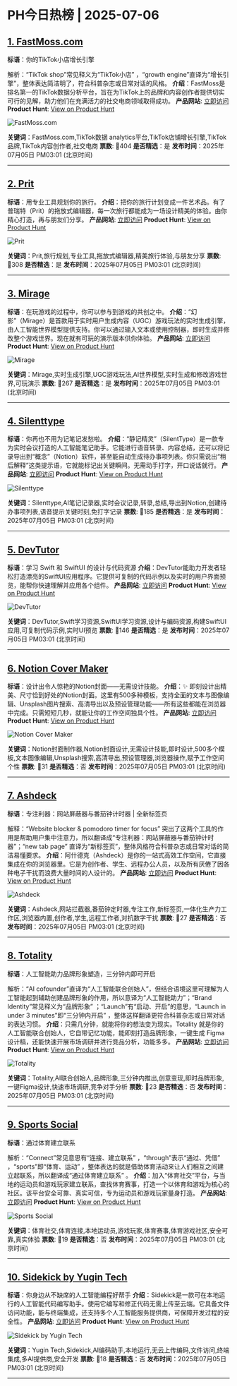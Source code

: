# PH今日热榜 | 2025-07-06

## [1. FastMoss.com](https://www.producthunt.com/products/fastmoss?utm_campaign=producthunt-api&utm_medium=api-v2&utm_source=Application%3A+dev+%28ID%3A+189358%29)
**标语**：你的TikTok小店增长引擎

解析：“TikTok shop”常见释义为“TikTok小店” ，“growth engine”直译为“增长引擎”，整体表达简洁明了，符合科普杂志或日常对话的风格。
**介绍**：FastMoss是排名第一的TikTok数据分析平台，旨在为TikTok上的品牌和内容创作者提供切实可行的见解，助力他们在充满活力的社交电商领域取得成功。
**产品网站**: [立即访问](https://www.producthunt.com/r/AB3XV2JKTJ5DLK?utm_campaign=producthunt-api&utm_medium=api-v2&utm_source=Application%3A+dev+%28ID%3A+189358%29)
**Product Hunt**: [View on Product Hunt](https://www.producthunt.com/products/fastmoss?utm_campaign=producthunt-api&utm_medium=api-v2&utm_source=Application%3A+dev+%28ID%3A+189358%29)

![FastMoss.com](https://ph-files.imgix.net/074ab1b2-0add-4196-92ab-65212229d05e.png?auto=format)

**关键词**：FastMoss.com,TikTok数据 analytics平台,TikTok店铺增长引擎,TikTok品牌,TikTok内容创作者,社交电商
**票数**: 🔺404
**是否精选**：是
**发布时间**：2025年07月05日 PM03:01 (北京时间)

---

## [2. Prit](https://www.producthunt.com/products/prit-2?utm_campaign=producthunt-api&utm_medium=api-v2&utm_source=Application%3A+dev+%28ID%3A+189358%29)
**标语**：用专业工具规划你的旅行。
**介绍**：把你的旅行计划变成一件艺术品。有了普瑞特（Prit）的拖放式编辑器，每一次旅行都能成为一场设计精美的体验。由你精心打造，再与朋友们分享。
**产品网站**: [立即访问](https://www.producthunt.com/r/H5ID227XSO7V5W?utm_campaign=producthunt-api&utm_medium=api-v2&utm_source=Application%3A+dev+%28ID%3A+189358%29)
**Product Hunt**: [View on Product Hunt](https://www.producthunt.com/products/prit-2?utm_campaign=producthunt-api&utm_medium=api-v2&utm_source=Application%3A+dev+%28ID%3A+189358%29)

![Prit](https://ph-files.imgix.net/3e3d218a-7831-4454-ab17-b7581b6eb9f3.png?auto=format)

**关键词**：Prit,旅行规划,专业工具,拖放式编辑器,精美旅行体验,与朋友分享
**票数**: 🔺308
**是否精选**：是
**发布时间**：2025年07月05日 PM03:01 (北京时间)

---

## [3. Mirage](https://www.producthunt.com/products/mirage-11?utm_campaign=producthunt-api&utm_medium=api-v2&utm_source=Application%3A+dev+%28ID%3A+189358%29)
**标语**：在玩游戏的过程中，你可以参与到游戏的共创之中。
**介绍**：“幻影”（Mirage）是首款用于实时用户生成内容（UGC）游戏玩法的实时生成引擎，由人工智能世界模型提供支持。你可以通过输入文本或使用控制器，即时生成并修改整个游戏世界。现在就有可玩的演示版本供你体验。
**产品网站**: [立即访问](https://www.producthunt.com/r/3FPVV3JC5BSHIK?utm_campaign=producthunt-api&utm_medium=api-v2&utm_source=Application%3A+dev+%28ID%3A+189358%29)
**Product Hunt**: [View on Product Hunt](https://www.producthunt.com/products/mirage-11?utm_campaign=producthunt-api&utm_medium=api-v2&utm_source=Application%3A+dev+%28ID%3A+189358%29)

![Mirage](https://ph-files.imgix.net/2766a377-d676-4d23-b54c-ba047675ccb1.jpeg?auto=format)

**关键词**：Mirage,实时生成引擎,UGC游戏玩法,AI世界模型,实时生成和修改游戏世界,可玩演示
**票数**: 🔺267
**是否精选**：是
**发布时间**：2025年07月05日 PM03:01 (北京时间)

---

## [4. Silenttype](https://www.producthunt.com/products/silenttype-hear-it-save-it?utm_campaign=producthunt-api&utm_medium=api-v2&utm_source=Application%3A+dev+%28ID%3A+189358%29)
**标语**：你再也不用为记笔记发愁啦。
**介绍**：“静记精灵”（SilentType）是一款专为实时会议打造的人工智能笔记助手。它能进行语音转录、内容总结，还可以将记录导出到“概念”（Notion）软件，甚至能自动生成待办事项列表。你只需说出“稍后解释”这类提示语，它就能标记出关键瞬间。无需动手打字，开口说话就行。
**产品网站**: [立即访问](https://www.producthunt.com/r/ENKFFPSKHNE6NM?utm_campaign=producthunt-api&utm_medium=api-v2&utm_source=Application%3A+dev+%28ID%3A+189358%29)
**Product Hunt**: [View on Product Hunt](https://www.producthunt.com/products/silenttype-hear-it-save-it?utm_campaign=producthunt-api&utm_medium=api-v2&utm_source=Application%3A+dev+%28ID%3A+189358%29)

![Silenttype](https://ph-files.imgix.net/b661a2d8-1187-4910-90ea-6d95b107284f.png?auto=format)

**关键词**：Silenttype,AI笔记记录器,实时会议记录,转录,总结,导出到Notion,创建待办事项列表,语音提示关键时刻,免打字记录
**票数**: 🔺185
**是否精选**：是
**发布时间**：2025年07月05日 PM03:01 (北京时间)

---

## [5. DevTutor](https://www.producthunt.com/products/devtutor-learn-swift-swiftul?utm_campaign=producthunt-api&utm_medium=api-v2&utm_source=Application%3A+dev+%28ID%3A+189358%29)
**标语**：学习 Swift 和 SwiftUI 的设计与代码资源
**介绍**：DevTutor能助力开发者轻松打造漂亮的SwiftUI应用程序。它提供可复制的代码示例以及实时的用户界面预览，能帮你快速理解并应用各个组件。
**产品网站**: [立即访问](https://www.producthunt.com/r/DKWB3HYM6E6EOR?utm_campaign=producthunt-api&utm_medium=api-v2&utm_source=Application%3A+dev+%28ID%3A+189358%29)
**Product Hunt**: [View on Product Hunt](https://www.producthunt.com/products/devtutor-learn-swift-swiftul?utm_campaign=producthunt-api&utm_medium=api-v2&utm_source=Application%3A+dev+%28ID%3A+189358%29)

![DevTutor](https://ph-files.imgix.net/1dd17a67-7999-442d-939c-0d15afd9fd44.png?auto=format)

**关键词**：DevTutor,Swift学习资源,SwiftUI学习资源,设计与编码资源,构建SwiftUI应用,可复制代码示例,实时UI预览
**票数**: 🔺146
**是否精选**：是
**发布时间**：2025年07月05日 PM03:01 (北京时间)

---

## [6. Notion Cover Maker](https://www.producthunt.com/products/notion-cover-maker?utm_campaign=producthunt-api&utm_medium=api-v2&utm_source=Application%3A+dev+%28ID%3A+189358%29)
**标语**：设计出令人惊艳的Notion封面——无需设计技能。
**介绍**：✨ 即刻设计出精美、尺寸恰到好处的Notion封面。这里有500多种模板，支持全面的文本与图像编辑、Unsplash图片搜索、高清导出以及预设管理功能——所有这些都能在浏览器中完成。只需短短几秒，就能让你的工作空间独具个性。
**产品网站**: [立即访问](https://www.producthunt.com/r/RKJON2UBQ7YRDG?utm_campaign=producthunt-api&utm_medium=api-v2&utm_source=Application%3A+dev+%28ID%3A+189358%29)
**Product Hunt**: [View on Product Hunt](https://www.producthunt.com/products/notion-cover-maker?utm_campaign=producthunt-api&utm_medium=api-v2&utm_source=Application%3A+dev+%28ID%3A+189358%29)

![Notion Cover Maker](https://ph-files.imgix.net/2c8bddc5-ea23-4d22-bbd7-9de4998c0587.png?auto=format)

**关键词**：Notion封面制作器,Notion封面设计,无需设计技能,即时设计,500多个模板,文本图像编辑,Unsplash搜索,高清导出,预设管理器,浏览器操作,赋予工作空间个性
**票数**: 🔺31
**是否精选**：否
**发布时间**：2025年07月05日 PM03:01 (北京时间)

---

## [7. Ashdeck](https://www.producthunt.com/products/ashdeck?utm_campaign=producthunt-api&utm_medium=api-v2&utm_source=Application%3A+dev+%28ID%3A+189358%29)
**标语**：专注利器：网站屏蔽器与番茄钟计时器 | 全新标签页

解释：“Website blocker & pomodoro timer for focus” 突出了这两个工具的作用是帮助用户集中注意力，所以翻译成“专注利器：网站屏蔽器与番茄钟计时器”；“new tab page” 直译为“新标签页”，整体风格符合科普杂志或日常对话的简洁易懂要求。
**介绍**：阿什德克（Ashdeck）是你的一站式高效工作空间，它直接集成在你的浏览器里。它是为创作者、学生、远程办公人员，以及所有厌倦了因各种电子干扰而浪费大量时间的人设计的。
**产品网站**: [立即访问](https://www.producthunt.com/r/NCQWYRIQEELBDQ?utm_campaign=producthunt-api&utm_medium=api-v2&utm_source=Application%3A+dev+%28ID%3A+189358%29)
**Product Hunt**: [View on Product Hunt](https://www.producthunt.com/products/ashdeck?utm_campaign=producthunt-api&utm_medium=api-v2&utm_source=Application%3A+dev+%28ID%3A+189358%29)

![Ashdeck](https://ph-files.imgix.net/e3239e06-53a4-4a73-87e0-fdfab44ef8bb.png?auto=format)

**关键词**：Ashdeck,网站拦截器,番茄钟定时器,专注工作,新标签页,一体化生产力工作区,浏览器内置,创作者,学生,远程工作者,对抗数字干扰
**票数**: 🔺27
**是否精选**：否
**发布时间**：2025年07月05日 PM03:01 (北京时间)

---

## [8. Totality](https://www.producthunt.com/products/totality-2?utm_campaign=producthunt-api&utm_medium=api-v2&utm_source=Application%3A+dev+%28ID%3A+189358%29)
**标语**：人工智能助力品牌形象塑造，三分钟内即可开启

解析：“AI cofounder”直译为“人工智能联合创始人”，但结合语境这里可理解为人工智能起到辅助创建品牌形象的作用，所以意译为“人工智能助力”；“Brand Identity”常见释义为“品牌形象” ；“Launch”有“启动、开启”的意思，“Launch in under 3 minutes”即“三分钟内开启” ，整体这样翻译更符合科普杂志或日常对话的表达习惯。
**介绍**：只需几分钟，就能将你的想法变为现实。Totality 就是你的人工智能联合创始人，它自带记忆功能，能即刻打造品牌形象，一键生成 Figma 设计稿，还能快速开展市场调研并进行竞品分析，功能多多。
**产品网站**: [立即访问](https://www.producthunt.com/r/3CTSWVPHJMC4IZ?utm_campaign=producthunt-api&utm_medium=api-v2&utm_source=Application%3A+dev+%28ID%3A+189358%29)
**Product Hunt**: [View on Product Hunt](https://www.producthunt.com/products/totality-2?utm_campaign=producthunt-api&utm_medium=api-v2&utm_source=Application%3A+dev+%28ID%3A+189358%29)

![Totality](https://ph-files.imgix.net/24443f33-fc74-4a29-b096-a020ba2d7234.png?auto=format)

**关键词**：Totality,AI联合创始人,品牌形象,三分钟内推出,创意变现,即时品牌形象,一键Figma设计,快速市场调研,竞争对手分析
**票数**: 🔺23
**是否精选**：否
**发布时间**：2025年07月05日 PM03:01 (北京时间)

---

## [9. Sports Social](https://www.producthunt.com/products/sports-social?utm_campaign=producthunt-api&utm_medium=api-v2&utm_source=Application%3A+dev+%28ID%3A+189358%29)
**标语**：通过体育建立联系

解析：“Connect”常见意思有“连接、建立联系” ，“through”表示“通过、凭借” ，“sports”即“体育、运动” ，整体表达的就是借助体育活动来让人们相互之间建立起联系，所以翻译成“通过体育建立联系” 。
**介绍**：加入“体育社交”平台，与当地的运动员和游戏玩家建立联系，查找体育赛事，打造一个以体育和游戏为核心的社区。该平台安全可靠、真实可信，专为运动员和游戏玩家量身打造。
**产品网站**: [立即访问](https://www.producthunt.com/r/WNUNYMKJBDHVD7?utm_campaign=producthunt-api&utm_medium=api-v2&utm_source=Application%3A+dev+%28ID%3A+189358%29)
**Product Hunt**: [View on Product Hunt](https://www.producthunt.com/products/sports-social?utm_campaign=producthunt-api&utm_medium=api-v2&utm_source=Application%3A+dev+%28ID%3A+189358%29)

![Sports Social](https://ph-files.imgix.net/59977179-8d57-4575-9614-778c346d5d3b.jpeg?auto=format)

**关键词**：体育社交,体育连接,本地运动员,游戏玩家,体育赛事,体育游戏社区,安全可靠,真实体验
**票数**: 🔺19
**是否精选**：否
**发布时间**：2025年07月05日 PM03:01 (北京时间)

---

## [10. Sidekick by Yugin Tech](https://www.producthunt.com/products/sidekick-by-yugin-tech?utm_campaign=producthunt-api&utm_medium=api-v2&utm_source=Application%3A+dev+%28ID%3A+189358%29)
**标语**：你身边从不缺席的人工智能编程好帮手
**介绍**：Sidekick是一款可在本地运行的人工智能代码编写助手。使用它编写和修正代码无需上传至云端。它具备文件访问功能，能与终端集成，还支持多个人工智能服务提供商，可保障开发过程的安全性。
**产品网站**: [立即访问](https://www.producthunt.com/r/Z3VBJWFQ77SUIL?utm_campaign=producthunt-api&utm_medium=api-v2&utm_source=Application%3A+dev+%28ID%3A+189358%29)
**Product Hunt**: [View on Product Hunt](https://www.producthunt.com/products/sidekick-by-yugin-tech?utm_campaign=producthunt-api&utm_medium=api-v2&utm_source=Application%3A+dev+%28ID%3A+189358%29)

![Sidekick by Yugin Tech](https://ph-files.imgix.net/06d2f653-3b25-4341-a811-de6345059e75.png?auto=format)

**关键词**：Yugin Tech,Sidekick,AI编码助手,本地运行,无云上传编码,文件访问,终端集成,多AI提供商,安全开发
**票数**: 🔺18
**是否精选**：否
**发布时间**：2025年07月05日 PM03:01 (北京时间)

---

